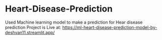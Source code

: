 # Heart-Disease-Prediction
Used Machine learning model to make a prediction for Hear disease prediction
Project is Live at: https://ml-heart-disease-prediction-model-by-deshvan11.streamlit.app/

